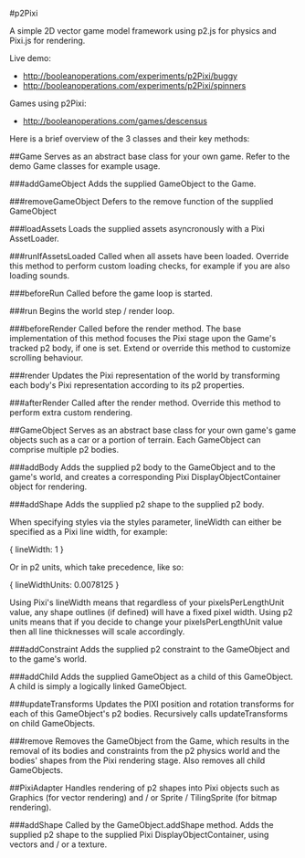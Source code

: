 #p2Pixi

A simple 2D vector game model framework using p2.js for physics and Pixi.js for rendering.

Live demo:

- http://booleanoperations.com/experiments/p2Pixi/buggy
- http://booleanoperations.com/experiments/p2Pixi/spinners

Games using p2Pixi:

- http://booleanoperations.com/games/descensus


Here is a brief overview of the 3 classes and their key methods:

##Game
Serves as an abstract base class for your own game. Refer to the demo Game classes for example usage.

###addGameObject
Adds the supplied GameObject to the Game.

###removeGameObject
Defers to the remove function of the supplied GameObject

###loadAssets
Loads the supplied assets asyncronously with a Pixi AssetLoader.

###runIfAssetsLoaded
Called when all assets have been loaded. Override this method to perform custom loading checks, for example if you are also loading sounds.

###beforeRun
Called before the game loop is started.

###run
Begins the world step / render loop.

###beforeRender
Called before the render method. The base implementation of this method focuses the Pixi stage upon the Game's tracked p2 body, if one is set. Extend or override this method to customize scrolling behaviour.

###render
Updates the Pixi representation of the world by transforming each body's Pixi representation according to its p2 properties.

###afterRender
Called after the render method. Override this method to perform extra custom rendering.


##GameObject
Serves as an abstract base class for your own game's game objects such as a car or a portion of terrain. Each GameObject can comprise multiple p2 bodies.

###addBody
Adds the supplied p2 body to the GameObject and to the game's world, and creates a corresponding Pixi DisplayObjectContainer object for rendering.

###addShape
Adds the supplied p2 shape to the supplied p2 body.

When specifying styles via the styles parameter, lineWidth can either be specified as a Pixi line width, for example:

{ 
    lineWidth: 1
}

Or in p2 units, which take precedence, like so:

{ 
    lineWidthUnits: 0.0078125
}

Using Pixi's lineWidth means that regardless of your pixelsPerLengthUnit value, any shape outlines (if defined) will have a fixed pixel width.
Using p2 units means that if you decide to change your pixelsPerLengthUnit value then all line thicknesses will scale accordingly.

###addConstraint
Adds the supplied p2 constraint to the GameObject and to the game's world.

###addChild
Adds the supplied GameObject as a child of this GameObject. A child is simply a logically linked GameObject.

###updateTransforms
Updates the PIXI position and rotation transforms for each of this GameObject's p2 bodies. Recursively calls updateTransforms on child GameObjects.

###remove
Removes the GameObject from the Game, which results in the removal of its bodies and constraints from the p2 physics world and the bodies' shapes from the Pixi rendering stage.
Also removes all child GameObjects.


##PixiAdapter
Handles rendering of p2 shapes into Pixi objects such as Graphics (for vector rendering) and / or Sprite / TilingSprite (for bitmap rendering).


###addShape
Called by the GameObject.addShape method. Adds the supplied p2 shape to the supplied Pixi DisplayObjectContainer, using vectors and / or a texture.
